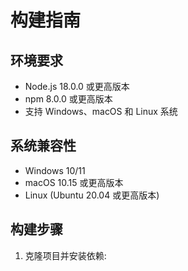 # 构建指南

## 环境要求
- Node.js 18.0.0 或更高版本
- npm 8.0.0 或更高版本
- 支持 Windows、macOS 和 Linux 系统

## 系统兼容性
- Windows 10/11
- macOS 10.15 或更高版本
- Linux (Ubuntu 20.04 或更高版本)

## 构建步骤

1. 克隆项目并安装依赖:
```